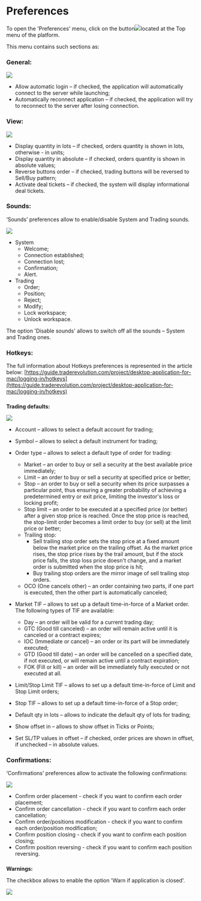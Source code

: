 # Preferences

To open the 'Preferences' menu, click on the button![](../../../.gitbook/assets/1%20%2863%29.png)located at the Top menu of the platform.

This menu contains such sections as:

### General:

![](../../../.gitbook/assets/1%20%2864%29.png)

* Allow automatic login – if checked, the application will automatically connect to the server while launching;
* Automatically reconnect application – if checked, the application will try to reconnect to the server after losing connection.

### **View:**

![](../../../.gitbook/assets/2%20%2843%29.png)

* Display quantity in lots – if checked, orders quantity is shown in lots, otherwise - in units;
* Display quantity in absolute – if checked, orders quantity is shown in absolute values;
* Reverse buttons order – if checked, trading buttons will be reversed to Sell/Buy pattern;
* Activate deal tickets – if checked, the system will display informational deal tickets.

### **Sounds:**

‘Sounds’ preferences allow to enable/disable System and Trading sounds.

![](../../../.gitbook/assets/3%20%2836%29.png)

* System
  * Welcome;
  * Connection established;
  * Connection lost;
  * Confirmation;
  * Alert.
* Trading
  * Order;
  * Position;
  * Reject;
  * Modify;
  * Lock workspace;
  * Unlock workspace.

The option 'Disable sounds' allows to switch off all the sounds – System and Trading ones.

### **Hotkeys:**

The full information about Hotkeys preferences is represented in the article below: [https://guide.traderevolution.com/project/desktop-application-for-mac/logging-in/hotkeys](https://guide.traderevolution.com/project/desktop-application-for-mac/logging-in/hotkeys)

### **Trading defaults:**

![](../../../.gitbook/assets/5%20%2831%29.png)

* Account – allows to select a default account for trading;
* Symbol – allows to select a default instrument for trading;
* Order type – allows to select a default type of order for trading:

  * Market – an order to buy or sell a security at the best available price immediately;
  * Limit – an order to buy or sell a security at specified price or better;
  * Stop – an order to buy or sell a security when its price surpasses a particular point, thus ensuring a greater probability of achieving a predetermined entry or exit price, limiting the investor's loss or locking profit;
  * Stop limit – an order to be executed at a specified price \(or better\) after a given stop price is reached. Once the stop price is reached, the stop-limit order becomes a limit order to buy \(or sell\) at the limit price or better;
  * Trailing stop:
    * Sell trailing stop order sets the stop price at a fixed amount below the market price on the trailing offset. As the market price rises, the stop price rises by the trail amount, but if the stock price falls, the stop loss price doesn't change, and a market order is submitted when the stop price is hit;
    * Buy trailing stop orders are the mirror image of sell trailing stop orders.
  * OCO \(One cancels other\) – an order containing two parts, if one part is executed, then the other part is automatically canceled;

* Market TIF – allows to set up a default time-in-force of a Market order. The following types of TIF are available:

  * Day – an order will be valid for a current trading day;
  * GTC \(Good till canceled\) – an order will remain active until it is canceled or a contract expires;
  * IOC \(Immediate or cancel\) – an order or its part will be immediately executed;
  * GTD \(Good till date\) – an order will be cancelled on a specified date, if not executed, or will remain active until a contract expiration;
  * FOK \(Fill or kill\) – an order will be immediately fully executed or not executed at all.

* Limit/Stop Limit TIF – allows to set up a default time-in-force of Limit and Stop Limit orders;
* Stop TIF – allows to set up a default time-in-force of a Stop order;
* Default qty in lots – allows to indicate the default qty of lots for trading;
* Show offset in – allows to show offset in Ticks or Points;
* Set SL/TP values in offset – if checked, order prices are shown in offset, if unchecked – in absolute values.

### **Confirmations:**

‘Confirmations’ preferences allow to activate the following confirmations:

![](../../../.gitbook/assets/6%20%282%29.png)

* Confirm order placement - check if you want to confirm each order placement;
* Confirm order cancellation - check if you want to confirm each order cancellation;
* Confirm order/positions modification - check if you want to confirm each order/position modification;
* Confirm position closing - check if you want to confirm each position closing;
* Confirm position reversing - check if you want to confirm each position reversing.

### **Warnings:**

The checkbox allows to enable the option 'Warn if application is closed'.

![](../../../.gitbook/assets/7%20%2811%29.png)



